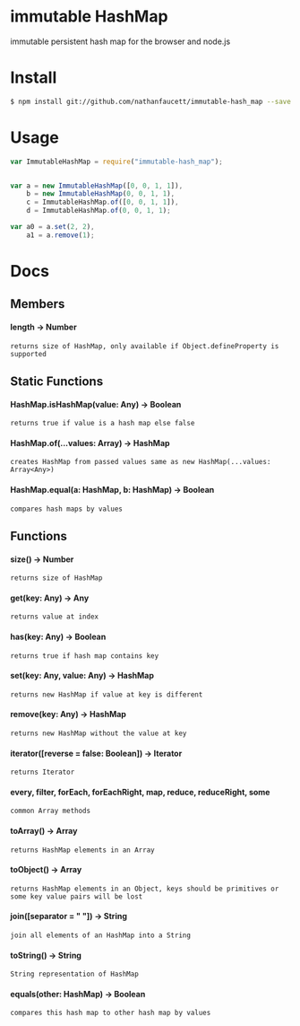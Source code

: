 immutable HashMap
=======

immutable persistent hash map for the browser and node.js

# Install
```bash
$ npm install git://github.com/nathanfaucett/immutable-hash_map --save
```

# Usage
```javascript
var ImmutableHashMap = require("immutable-hash_map");


var a = new ImmutableHashMap([0, 0, 1, 1]),
    b = new ImmutableHashMap(0, 0, 1, 1),
    c = ImmutableHashMap.of([0, 0, 1, 1]),
    d = ImmutableHashMap.of(0, 0, 1, 1);

var a0 = a.set(2, 2),
    a1 = a.remove(1);
```

# Docs

## Members

#### length -> Number
    returns size of HashMap, only available if Object.defineProperty is supported


## Static Functions

#### HashMap.isHashMap(value: Any) -> Boolean
    returns true if value is a hash map else false

#### HashMap.of(...values: Array<Any>) -> HashMap
    creates HashMap from passed values same as new HashMap(...values: Array<Any>)

#### HashMap.equal(a: HashMap, b: HashMap) -> Boolean
    compares hash maps by values


## Functions

#### size() -> Number
    returns size of HashMap

#### get(key: Any) -> Any
    returns value at index

#### has(key: Any) -> Boolean
    returns true if hash map contains key

#### set(key: Any, value: Any) -> HashMap
    returns new HashMap if value at key is different

#### remove(key: Any) -> HashMap
    returns new HashMap without the value at key

#### iterator([reverse = false: Boolean]) -> Iterator
    returns Iterator

#### every, filter, forEach, forEachRight, map, reduce, reduceRight, some
    common Array methods

#### toArray() -> Array<Any>
    returns HashMap elements in an Array

#### toObject() -> Array<Any>
    returns HashMap elements in an Object, keys should be primitives or some key value pairs will be lost

#### join([separator = " "]) -> String
    join all elements of an HashMap into a String

#### toString() -> String
    String representation of HashMap

#### equals(other: HashMap) -> Boolean
    compares this hash map to other hash map by values
